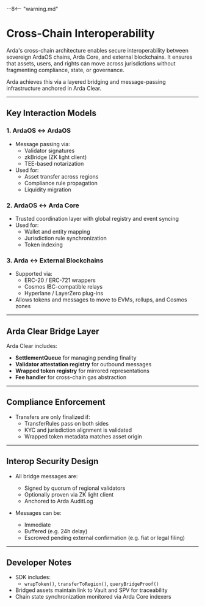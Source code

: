 --8<-- "warning.md"

# Cross-Chain Interoperability

Arda's cross-chain architecture enables secure interoperability between sovereign ArdaOS chains, Arda Core, and external blockchains. It ensures that assets, users, and rights can move across jurisdictions without fragmenting compliance, state, or governance.

Arda achieves this via a layered bridging and message-passing infrastructure anchored in Arda Clear.

---

## Key Interaction Models

### 1. **ArdaOS ↔ ArdaOS**

- Message passing via:
  - Validator signatures
  - zkBridge (ZK light client)
  - TEE-based notarization
- Used for:
  - Asset transfer across regions
  - Compliance rule propagation
  - Liquidity migration

### 2. **ArdaOS ↔ Arda Core**

- Trusted coordination layer with global registry and event syncing
- Used for:
  - Wallet and entity mapping
  - Jurisdiction rule synchronization
  - Token indexing

### 3. **Arda ↔ External Blockchains**

- Supported via:
  - ERC-20 / ERC-721 wrappers
  - Cosmos IBC-compatible relays
  - Hyperlane / LayerZero plug-ins
- Allows tokens and messages to move to EVMs, rollups, and Cosmos zones

---

## Arda Clear Bridge Layer

Arda Clear includes:

- **SettlementQueue** for managing pending finality
- **Validator attestation registry** for outbound messages
- **Wrapped token registry** for mirrored representations
- **Fee handler** for cross-chain gas abstraction

---

## Compliance Enforcement

- Transfers are only finalized if:
  - TransferRules pass on both sides
  - KYC and jurisdiction alignment is validated
  - Wrapped token metadata matches asset origin

---

## Interop Security Design

- All bridge messages are:
  - Signed by quorum of regional validators
  - Optionally proven via ZK light client
  - Anchored to Arda AuditLog

- Messages can be:
  - Immediate
  - Buffered (e.g. 24h delay)
  - Escrowed pending external confirmation (e.g. fiat or legal filing)

---

## Developer Notes

- SDK includes:
  - `wrapToken()`, `transferToRegion()`, `queryBridgeProof()`
- Bridged assets maintain link to Vault and SPV for traceability
- Chain state synchronization monitored via Arda Core indexers
